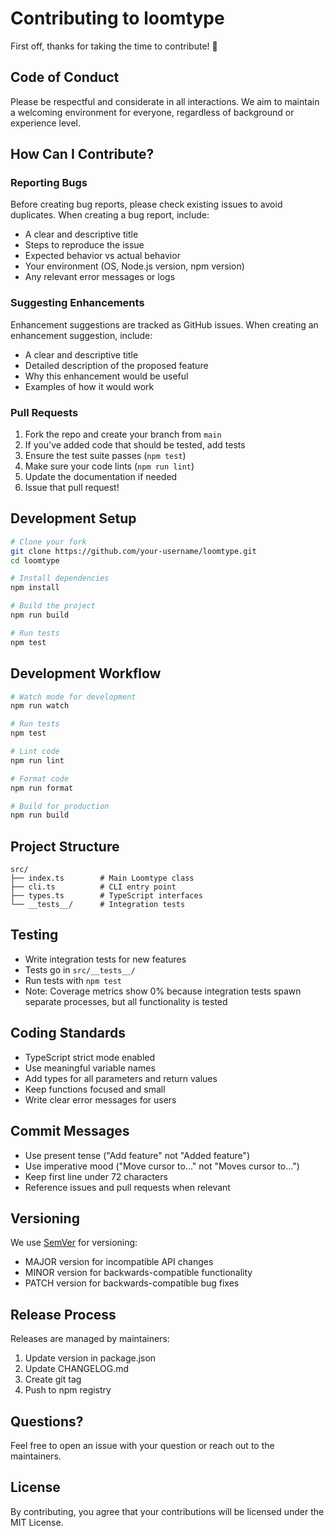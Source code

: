 # Contributing to loomtype

First off, thanks for taking the time to contribute! 🎉

## Code of Conduct

Please be respectful and considerate in all interactions. We aim to maintain a welcoming environment for everyone, regardless of background or experience level.

## How Can I Contribute?

### Reporting Bugs

Before creating bug reports, please check existing issues to avoid duplicates. When creating a bug report, include:

- A clear and descriptive title
- Steps to reproduce the issue
- Expected behavior vs actual behavior
- Your environment (OS, Node.js version, npm version)
- Any relevant error messages or logs

### Suggesting Enhancements

Enhancement suggestions are tracked as GitHub issues. When creating an enhancement suggestion, include:

- A clear and descriptive title
- Detailed description of the proposed feature
- Why this enhancement would be useful
- Examples of how it would work

### Pull Requests

1. Fork the repo and create your branch from `main`
2. If you've added code that should be tested, add tests
3. Ensure the test suite passes (`npm test`)
4. Make sure your code lints (`npm run lint`)
5. Update the documentation if needed
6. Issue that pull request!

## Development Setup

```bash
# Clone your fork
git clone https://github.com/your-username/loomtype.git
cd loomtype

# Install dependencies
npm install

# Build the project
npm run build

# Run tests
npm test
```

## Development Workflow

```bash
# Watch mode for development
npm run watch

# Run tests
npm test

# Lint code
npm run lint

# Format code
npm run format

# Build for production
npm run build
```

## Project Structure

```
src/
├── index.ts        # Main Loomtype class
├── cli.ts          # CLI entry point
├── types.ts        # TypeScript interfaces
└── __tests__/      # Integration tests
```

## Testing

- Write integration tests for new features
- Tests go in `src/__tests__/`
- Run tests with `npm test`
- Note: Coverage metrics show 0% because integration tests spawn separate processes, but all functionality is tested

## Coding Standards

- TypeScript strict mode enabled
- Use meaningful variable names
- Add types for all parameters and return values
- Keep functions focused and small
- Write clear error messages for users

## Commit Messages

- Use present tense ("Add feature" not "Added feature")
- Use imperative mood ("Move cursor to..." not "Moves cursor to...")
- Keep first line under 72 characters
- Reference issues and pull requests when relevant

## Versioning

We use [SemVer](http://semver.org/) for versioning:
- MAJOR version for incompatible API changes
- MINOR version for backwards-compatible functionality
- PATCH version for backwards-compatible bug fixes

## Release Process

Releases are managed by maintainers:
1. Update version in package.json
2. Update CHANGELOG.md
3. Create git tag
4. Push to npm registry

## Questions?

Feel free to open an issue with your question or reach out to the maintainers.

## License

By contributing, you agree that your contributions will be licensed under the MIT License.
